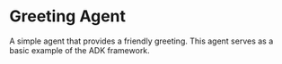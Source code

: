 # Greeting Agent

A simple agent that provides a friendly greeting. This agent serves as a basic example of the ADK framework.
